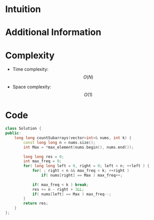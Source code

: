 # Intuition

# Additional Information

# Complexity
- Time complexity: $$O(N)$$
<!-- Add your time complexity here, e.g. $$O(n)$$ -->

- Space complexity: $$O(1)$$
<!-- Add your space complexity here, e.g. $$O(n)$$ -->

# Code
```cpp
class Solution {
public:
    long long countSubarrays(vector<int>& nums, int k) {
        const long long n = nums.size();
        int Max = *max_element(nums.begin(), nums.end());
        
        long long res = 0;
        int max_freq = 0;
        for( long long left = 0, right = 0; left < n; ++left ) {
            for( ; right < n && max_freq < k; ++right )
                if( nums[right] == Max ) max_freq++;
            
            if( max_freq < k ) break;
            res += n - right + 1LL;
            if( nums[left] == Max ) max_freq--;
        }
        return res;
    }
};
```
